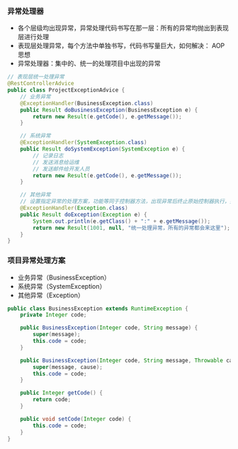 ### 异常处理器
* 各个层级均出现异常，异常处理代码书写在那一层：所有的异常均抛出到表现层进行处理
* 表现层处理异常，每个方法中单独书写，代码书写量巨大，如何解决： AOP思想
* 异常处理器：集中的、统一的处理项目中出现的异常
```java
// 表现层统一处理异常
@RestControllerAdvice
public class ProjectExceptionAdvice {
    // 业务异常
    @ExceptionHandler(BusinessException.class)
    public Result doBusinessException(BusinessException e) {
        return new Result(e.getCode(), e.getMessage());
    }

    // 系统异常
    @ExceptionHandler(SystemException.class)
    public Result doSystemException(SystemException e) {
        // 记录日志
        // 发送消息给运维
        // 发送邮件给开发人员
        return new Result(e.getCode(), e.getMessage());
    }

    // 其他异常
    // 设置指定异常的处理方案，功能等同于控制器方法，出现异常后终止原始控制器执行，并转入当前方法执行
    @ExceptionHandler(Exception.class)
    public Result doException(Exception e) {
        System.out.println(e.getClass() + ":" + e.getMessage());
        return new Result(1001, null, "统一处理异常，所有的异常都会来这里");
    }
}
```

### 项目异常处理方案
* 业务异常（BusinessException）
* 系统异常（SystemException）
* 其他异常（Exception）
```java
public class BusinessException extends RuntimeException {
    private Integer code;

    public BusinessException(Integer code, String message) {
        super(message);
        this.code = code;
    }

    public BusinessException(Integer code, String message, Throwable cause) {
        super(message, cause);
        this.code = code;
    }

    public Integer getCode() {
        return code;
    }

    public void setCode(Integer code) {
        this.code = code;
    }
}
```